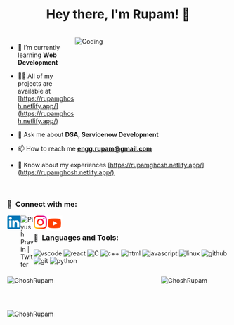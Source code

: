 <h1 align="center">Hey there, I'm Rupam! 👋</h1>
<br>
<img align="right" alt="Coding" height = "200" width="350" src="https://cdn.dribbble.com/users/1162077/screenshots/3848914/programmer.gif">

- 🌱 I’m currently learning **Web Development**

- 👨‍💻 All of my projects are available at [https://rupamghosh.netlify.app/](https://rupamghosh.netlify.app/)

- 💬 Ask me about **DSA, Servicenow Development**

- 📫 How to reach me **engg.rupam@gmail.com**

- 📄 Know about my experiences [https://rupamghosh.netlify.app/](https://rupamghosh.netlify.app/)

<br>
<h3 align="left">🚀 &nbsp;Connect with me:</h3>
<p align="left">
<a href="https://www.linkedin.com/in/grupam/" target="_blank">
   <img align="left" alt="Piyush Pravin | Linkedin" width="30px" src="https://github.com/GhoshRupam/GhoshRupam/blob/main/Linkedin.svg" />
  </a>
<a href="https://twitter.com/RupamGh22481498" target="_blank">
    <img align="left" alt="Piyush Pravin | Twitter" width="30px" src="https://github.com/piyushP7pravin/piyushP7pravin/blob/master/Twitter.svg" />
  </a>
<a href="https://www.instagram.com/rupam1.0/" target="_blank">
    <img align="left" alt="Piyush Pravin | Instagram" width="30px" src="https://github.com/GhoshRupam/GhoshRupam/blob/main/Instagram.svg"  />
  </a>
<a href="https://www.youtube.com/channel/UCVz_lDISBaYDUJwm8ze5R1g" target="_blank">
    <img align="left" alt="Piyush Pravin | Instagram" width="35px" src="https://github.com/GhoshRupam/GhoshRupam/blob/main/icons8-youtube.svg" />
  </a>
</p>
<br>

<h3 align="left">🚀 &nbsp;Languages and Tools:</h3>
<p align="left">
<img src="https://cdn.jsdelivr.net/gh/devicons/devicon/icons/vscode/vscode-original.svg" alt="vscode" width="45" height="45"/>
<img src="https://cdn.jsdelivr.net/gh/devicons/devicon/icons/react/react-original.svg" alt="react" width="45" height="45"/>
<img src="https://cdn.jsdelivr.net/gh/devicons/devicon/icons/c/c-original.svg" alt="C" width="45" height="45"/>
<img src="https://cdn.jsdelivr.net/gh/devicons/devicon/icons/cplusplus/cplusplus-original.svg" alt="c++" width="45" height="45"/>
<img src="https://cdn.jsdelivr.net/gh/devicons/devicon/icons/html5/html5-original.svg" alt="html" alt="html"  width="45" height="45"/>
<img src="https://cdn.jsdelivr.net/gh/devicons/devicon/icons/javascript/javascript-original.svg"  alt="javascript" width="45" height="45"/>
<img src="https://cdn.jsdelivr.net/gh/devicons/devicon/icons/linux/linux-original.svg" alt="linux"  width="45" height="45"/>
<img src="https://cdn.jsdelivr.net/gh/devicons/devicon/icons/github/github-original.svg" alt="github"  width="45" height="45"/>
<img src="https://cdn.jsdelivr.net/gh/devicons/devicon/icons/git/git-original.svg" alt="git" width="45" height="45"/>
<img src="https://cdn.jsdelivr.net/gh/devicons/devicon/icons/python/python-original.svg" alt="python" width="45" height="45" />
          
</p>



<div style="display: flex; justify-content: space-between;">

<p><img align="left" width="350" src="https://github-readme-stats.vercel.app/api/top-langs?username=GhoshRupam&show_icons=true&locale=en&layout=compact" alt="GhoshRupam" /></p>

<p><img align="right" width="450" src="https://github-readme-stats.vercel.app/api?username=GhoshRupam&show_icons=true&locale=en" alt="GhoshRupam" /></p>
</div>

&nbsp;

<p><img align="left" height = "200" width="1050" src="https://github-readme-streak-stats.herokuapp.com/?user=GhoshRupam&" alt="GhoshRupam" /></p>
